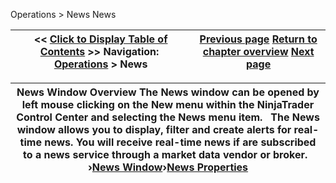 ﻿
Operations > News
News

| << [Click to Display Table of Contents](news.md) >> **Navigation:**     [Operations](operations.md) > News | [Previous page](market-watch-properties.md) [Return to chapter overview](operations.md) [Next page](news_window.md) |
| --- | --- |

| News Window Overview The News window can be opened by left mouse clicking on the New menu within the NinjaTrader Control Center and selecting the News menu item.   The News window allows you to display, filter and create alerts for real-time news. You will receive real-time news if are subscribed to a news service through a market data vendor or broker.   ›[News Window](news_window.md)›[News Properties](news_properties.md) |
| --- |


